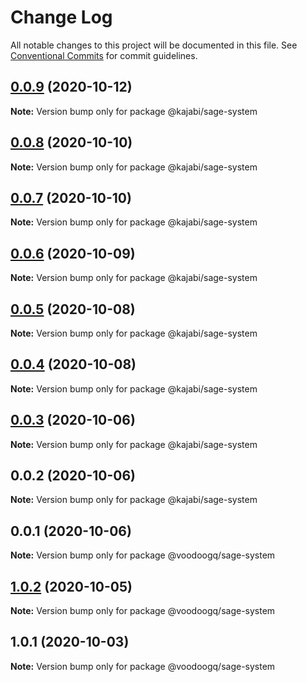 # Change Log

All notable changes to this project will be documented in this file.
See [Conventional Commits](https://conventionalcommits.org) for commit guidelines.

## [0.0.9](https://github.com/Kajabi/sage-lib/compare/@kajabi/sage-system@0.0.8...@kajabi/sage-system@0.0.9) (2020-10-12)

**Note:** Version bump only for package @kajabi/sage-system





## [0.0.8](https://github.com/Kajabi/sage-lib/compare/@kajabi/sage-system@0.0.7...@kajabi/sage-system@0.0.8) (2020-10-10)

**Note:** Version bump only for package @kajabi/sage-system





## [0.0.7](https://github.com/Kajabi/sage-lib/compare/@kajabi/sage-system@0.0.6...@kajabi/sage-system@0.0.7) (2020-10-10)

**Note:** Version bump only for package @kajabi/sage-system





## [0.0.6](https://github.com/Kajabi/sage-lib/compare/@kajabi/sage-system@0.0.5...@kajabi/sage-system@0.0.6) (2020-10-09)

**Note:** Version bump only for package @kajabi/sage-system





## [0.0.5](https://github.com/Kajabi/sage-lib/compare/@kajabi/sage-system@0.0.4...@kajabi/sage-system@0.0.5) (2020-10-08)

**Note:** Version bump only for package @kajabi/sage-system





## [0.0.4](https://github.com/Kajabi/sage-lib/compare/@kajabi/sage-system@0.0.3...@kajabi/sage-system@0.0.4) (2020-10-08)

**Note:** Version bump only for package @kajabi/sage-system





## [0.0.3](https://github.com/Kajabi/sage-lib/compare/@kajabi/sage-system@0.0.2...@kajabi/sage-system@0.0.3) (2020-10-06)

**Note:** Version bump only for package @kajabi/sage-system





## 0.0.2 (2020-10-06)

**Note:** Version bump only for package @kajabi/sage-system





## 0.0.1 (2020-10-06)

**Note:** Version bump only for package @voodoogq/sage-system





## [1.0.2](https://github.com/voodooGQ/sage-assets/compare/@voodoogq/sage-system@1.0.1...@voodoogq/sage-system@1.0.2) (2020-10-05)

**Note:** Version bump only for package @voodoogq/sage-system





## 1.0.1 (2020-10-03)

**Note:** Version bump only for package @voodoogq/sage-system
